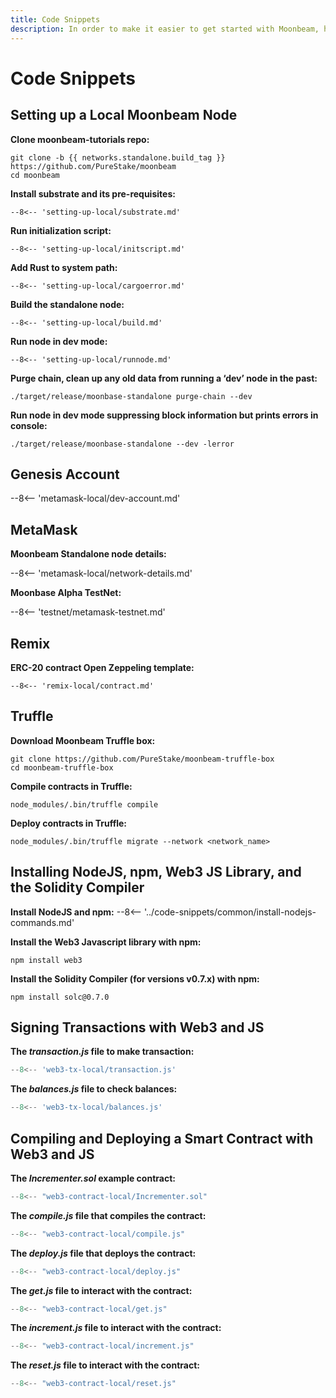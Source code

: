 ```yaml
---
title: Code Snippets
description: In order to make it easier to get started with Moonbeam, here are code snippets for each of the tutorials we’ve created.
---
```


# Code Snippets
## Setting up a Local Moonbeam Node
**Clone moonbeam-tutorials repo:**
```
git clone -b {{ networks.standalone.build_tag }} https://github.com/PureStake/moonbeam
cd moonbeam
```

**Install substrate and its pre-requisites:**
```
--8<-- 'setting-up-local/substrate.md'
```

**Run initialization script:**
```
--8<-- 'setting-up-local/initscript.md'
```

**Add Rust to system path:**
```
--8<-- 'setting-up-local/cargoerror.md'
```

**Build the standalone node:**
```
--8<-- 'setting-up-local/build.md'
```

**Run node in dev mode:**
```
--8<-- 'setting-up-local/runnode.md'
```

**Purge chain, clean up any old data from running a ‘dev’ node in the past:** 
```
./target/release/moonbase-standalone purge-chain --dev
```

**Run node in dev mode suppressing block information but prints errors in console:**
```	
./target/release/moonbase-standalone --dev -lerror
```

## Genesis Account
--8<-- 'metamask-local/dev-account.md'

## MetaMask
**Moonbeam Standalone node details:**

--8<-- 'metamask-local/network-details.md'

**Moonbase Alpha TestNet:**

--8<-- 'testnet/metamask-testnet.md'

## Remix
**ERC-20 contract Open Zeppeling template:**
```solidity
--8<-- 'remix-local/contract.md'
```

## Truffle
**Download Moonbeam Truffle box:**
```
git clone https://github.com/PureStake/moonbeam-truffle-box
cd moonbeam-truffle-box
``` 

**Compile contracts in Truffle:**
```
node_modules/.bin/truffle compile
```

**Deploy contracts in Truffle:**
```
node_modules/.bin/truffle migrate --network <network_name>
```

## Installing NodeJS, npm, Web3 JS Library, and the Solidity Compiler
**Install NodeJS and npm:**
--8<-- '../code-snippets/common/install-nodejs-commands.md'


**Install the Web3 Javascript library with npm:**
```
npm install web3
```

**Install the Solidity Compiler (for versions v0.7.x) with npm:**
```pypy
npm install solc@0.7.0
```

## Signing Transactions with Web3 and JS
**The _transaction.js_ file to make transaction:**
```js
--8<-- 'web3-tx-local/transaction.js'
```

**The _balances.js_ file to check balances:**
```js
--8<-- 'web3-tx-local/balances.js'
```

## Compiling and Deploying a Smart Contract with Web3 and JS
**The _Incrementer.sol_ example contract:**
```js
--8<-- "web3-contract-local/Incrementer.sol"
```

**The _compile.js_ file that compiles the contract:**
```js
--8<-- "web3-contract-local/compile.js"
```

**The _deploy.js_ file that deploys the contract:**
```js
--8<-- "web3-contract-local/deploy.js"
```

**The _get.js_ file to interact with the contract:**
```js
--8<-- "web3-contract-local/get.js"
```

**The _increment.js_ file  to interact with the contract:**
```js
--8<-- "web3-contract-local/increment.js"
```

**The _reset.js_ file  to interact with the contract:**
```js
--8<-- "web3-contract-local/reset.js"
```
